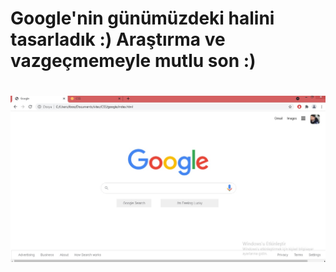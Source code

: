 # Google'nin günümüzdeki halini tasarladık :) Araştırma ve vazgeçmemeyle mutlu son :)
# ![resim](assets/ss.jpg)
